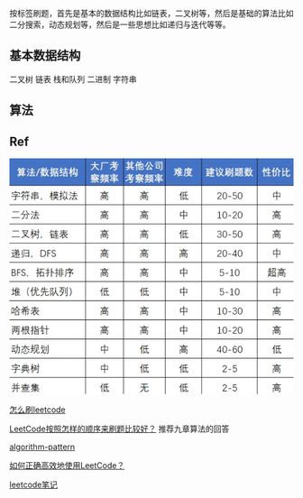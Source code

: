 
按标签刷题，首先是基本的数据结构比如链表，二叉树等，然后是基础的算法比如二分搜索，动态规划等，然后是一些思想比如递归与迭代等等。

## 基本数据结构
二叉树
链表
栈和队列
二进制
字符串

## 算法




## Ref

![preview](assets/v2-58b8892ba8db8bb452db88ec329e1dcd_r.jpg)

[怎么刷leetcode](https://www.zhihu.com/question/280279208)

[LeetCode按照怎样的顺序来刷题比较好？](https://www.zhihu.com/question/36738189/answer/1240179104)
推荐九章算法的回答

[algorithm-pattern](https://greyireland.gitbook.io/algorithm-pattern/)

[如何正确高效地使用LeetCode？](https://www.zhihu.com/question/26580300)

[leetcode笔记](https://mnmunknown.gitbooks.io/algorithm-notes/content/)

